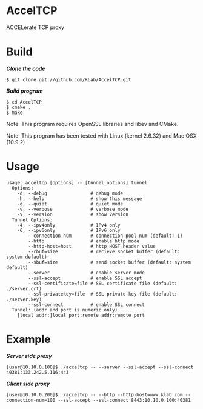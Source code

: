 AccelTCP
========

ACCELerate TCP proxy

Build
===

***Clone the code***
    
    $ git clone git://github.com/KLab/AccelTCP.git

***Build program***

    $ cd AccelTCP
    $ cmake .
    $ make

Note: This program requires OpenSSL libraries and libev and CMake.

Note: This program has been tested with Linux (kernel 2.6.32) and Mac OSX (10.9.2)

Usage
===
    usage: acceltcp [options] -- [tunnel_options] tunnel
      Options:
        -d, --debug                # debug mode
        -h, --help                 # show this message
        -q, --quiet                # quiet mode
        -v, --verbose              # verbose mode
        -V, --version              # show version
      Tunnel Options:
        -4, --ipv4only             # IPv4 only
        -6, --ipv6only             # IPv6 only
            --connection-num       # connection pool num (default: 1)
            --http                 # enable http mode
            --http-host=host       # http HOST header value
            --rbuf=size            # recieve socket buffer (default: system default)
            --sbuf=size            # send socket buffer (default: system default)
            --server               # enable server mode
            --ssl-accept           # enable SSL accept
            --ssl-certificate=file # SSL certificate file (default: ./server.crt)
            --ssl-privatekey=file  # SSL private-key file (default: ./server.key)
            --ssl-connect          # enable SSL connect
      Tunnel: (addr and port is numeric only)
        [local_addr:]local_port:remote_addr:remote_port

Example
===
***Server side proxy***

    [user@10.10.0.100]$ ./acceltcp -- --server --ssl-accept --ssl-connect 40381:133.242.5.116:443

***Client side proxy***

    [user@10.10.0.200]$ ./acceltcp -- --http --http-host=www.klab.com --connection-num=100 --ssl-accept --ssl-connect 8443:10.10.0.100:40381
